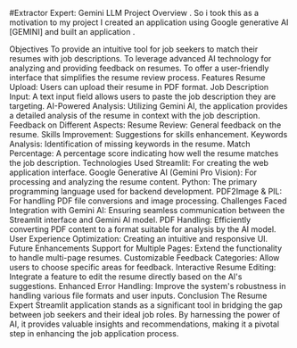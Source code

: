 #Extractor Expert: Gemini LLM
Project Overview
. So i took this as a motivation to my project I created an application using Google generative AI [GEMINI] and built an application .

Objectives
To provide an intuitive tool for job seekers to match their resumes with job descriptions.
To leverage advanced AI technology for analyzing and providing feedback on resumes.
To offer a user-friendly interface that simplifies the resume review process.
Features
Resume Upload: Users can upload their resume in PDF format.
Job Description Input: A text input field allows users to paste the job description they are targeting.
AI-Powered Analysis: Utilizing Gemini AI, the application provides a detailed analysis of the resume in context with the job description.
Feedback on Different Aspects:
Resume Review: General feedback on the resume.
Skills Improvement: Suggestions for skills enhancement.
Keywords Analysis: Identification of missing keywords in the resume.
Match Percentage: A percentage score indicating how well the resume matches the job description.
Technologies Used
Streamlit: For creating the web application interface.
Google Generative AI (Gemini Pro Vision): For processing and analyzing the resume content.
Python: The primary programming language used for backend development.
PDF2Image & PIL: For handling PDF file conversions and image processing.
Challenges Faced
Integration with Gemini AI: Ensuring seamless communication between the Streamlit interface and Gemini AI model.
PDF Handling: Efficiently converting PDF content to a format suitable for analysis by the AI model.
User Experience Optimization: Creating an intuitive and responsive UI.
Future Enhancements
Support for Multiple Pages: Extend the functionality to handle multi-page resumes.
Customizable Feedback Categories: Allow users to choose specific areas for feedback.
Interactive Resume Editing: Integrate a feature to edit the resume directly based on the AI's suggestions.
Enhanced Error Handling: Improve the system's robustness in handling various file formats and user inputs.
Conclusion
The Resume Expert Streamlit application stands as a significant tool in bridging the gap between job seekers and their ideal job roles. By harnessing the power of AI, it provides valuable insights and recommendations, making it a pivotal step in enhancing the job application process.